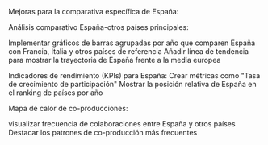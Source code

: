 Mejoras para la comparativa específica de España:

Análisis comparativo España-otros países principales:

Implementar gráficos de barras agrupadas por año que comparen España con Francia, Italia y otros países de referencia
Añadir línea de tendencia para mostrar la trayectoria de España frente a la media europea

Indicadores de rendimiento (KPIs) para España:
Crear métricas como "Tasa de crecimiento de participación"
Mostrar la posición relativa de España en el ranking de países por año


Mapa de calor de co-producciones:

visualizar frecuencia de colaboraciones entre España y otros países
Destacar los patrones de co-producción más frecuentes




